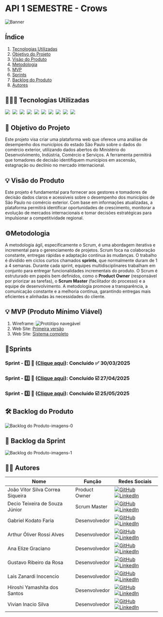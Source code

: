 # **API 1 SEMESTRE - Crows**
![Banner](./assets/Banner.png)

## Índice
1. [Tecnologias Utilizadas](#-tecnologias-utilizadas)
2. [Objetivo do Projeto](#-objetivo-do-projeto)
3. [Visão do Produto](#-visão-do-produto)
4. [Metodologia](#%EF%B8%8F-metodologia)
5. [MVP](#-mvp-produto-mínimo-viável)
6. [Sprints](#-sprints)
7. [Backlog do Produto](#%EF%B8%8F-backlog-do-produto)
8. [Autores](#-autores)

## 👨🏻‍💻 Tecnologias Utilizadas

<img src="https://img.shields.io/badge/Python-blue.svg?style=for-the-badge&logo=Python&logoColor=white"></imag>&nbsp;
<img src="https://img.shields.io/badge/Flask-green.svg?style=for-the-badge&logo=flask&logoColor=white"></imag>&nbsp;
<img src="https://img.shields.io/badge/Google Colab-yellow.svg?style=for-the-badge&logo=googlecolab&logoColor=white"></imag>&nbsp;
<img src="https://img.shields.io/badge/Visual Studio COde-blue.svg?style=for-the-badge"></imag>&nbsp;
<img src="https://img.shields.io/badge/Figma-red.svg?style=for-the-badge&logo=Figma&logoColor=white"></imag>&nbsp;
<img src="https://img.shields.io/badge/Htmlt5-orange.svg?style=for-the-badge&logo=html5&logoColor=white"></imag>&nbsp;
<img src="https://img.shields.io/badge/CSS3-yellow.svg?style=for-the-badge&logo=css3&logoColor=white"></imag>&nbsp;
<img src="https://img.shields.io/badge/Jira-blue.svg?style=for-the-badge&logo=jira&logoColor=white"></imag>&nbsp;
<img src="https://img.shields.io/badge/GitHub-black.svg?style=for-the-badge&logo=GitHub&logoColor=white"></imag>&nbsp;
<img src="https://img.shields.io/badge/Git-red.svg?style=for-the-badge&logo=Git&logoColor=white"></imag>&nbsp;


## 🎯 Objetivo do Projeto
Este projeto visa criar uma plataforma web que oferece uma análise de desempenho dos municípios do estado São Paulo sobre o dados do comércio exterior, utilizando dados abertos do Ministério do Desenvolvimento, Indústria, Comércio e Serviços. A ferramenta permitirá que tomadores de decisão identifiquem municípios em ascensão, estagnação ou declínio no mercado internacional.

## 💡 Visão do Produto
Este projeto é fundamental para fornecer aos gestores e tomadores de decisão dados claros e acessíveis sobre o desempenho dos municípios de São Paulo no comércio exterior. Com base em informações atualizadas, a plataforma permitirá identificar oportunidades de crescimento, monitorar a evolução de mercados internacionais e tomar decisões estratégicas para impulsionar a competitividade regional.

## ⚙️Metodologia
A metodologia ágil, especificamente o Scrum, é uma abordagem iterativa e incremental para o gerenciamento de projetos. Scrum foca na colaboração constante, entregas rápidas e adaptação contínua às mudanças. O trabalho é dividido em ciclos curtos chamados **sprints**, que normalmente duram de 1 a 4 semanas. Durante cada sprint, equipes multidisciplinares trabalham em conjunto para entregar funcionalidades incrementais do produto. O Scrum é estruturado em papéis bem definidos, como o **Product Owner** (responsável por priorizar as tarefas), o **Scrum Master** (facilitador do processo) e a equipe de desenvolvimento. A metodologia promove a transparência, a comunicação constante e a melhoria contínua, garantindo entregas mais eficientes e alinhadas às necessidades do cliente.

## 💡 MVP (Produto Mínimo Viável)

1. Wireframe: ![Protótipo navegável](/assets/protótipo-figma.gif)
2. Web Site: [Primeira versão]()
3. Web Site: [Sistema completo]()


## 📅Sprints 

### Sprint - 1️⃣ 🎯 ([Clique aqui](/)):  Concluído ✅ 30/03/2025

### Sprint - 2️⃣ 🎯 ([Clique aqui](/)):  Concluído ☑️ 27/04/2025

### Sprint - 3️⃣ 🎯 ([Clique aqui](/)):  Concluído ☑️ 25/05/2025



## 🛠️ Backlog do Produto
![Backlog do Produto-imagens-0](https://github.com/user-attachments/assets/5d01e5fc-3553-48d7-a08f-6a751408cf7f)

## 🌱 Backlog da Sprint
![Backlog do Produto-imagens-1](https://github.com/user-attachments/assets/4185786d-691c-4bc6-822a-16aed1b8ded0)



## 👨‍💻 Autores

| Nome      | Função          | Redes Sociais |
|-----------|-----------------|---------------|
| João Vitor Silva Correa Siqueira | Product Owner  | <a href="https://github.com/kakashinho"><img src="https://img.shields.io/badge/GitHub-181717?style=flat&logo=github&logoColor=white" alt="GitHub"></a> <a href="https://www.linkedin.com/in/joao-vitor-siqueira-a2a2a3227/"><img src="https://img.shields.io/badge/LinkedIn-0077B5?style=flat&logo=linkedin&logoColor=white" alt="LinkedIn"></a> |
| Decio Teixeira de Souza Júnior | Scrum Master | <a href="https://github.com/Deciosouza"><img src="https://img.shields.io/badge/GitHub-181717?style=flat&logo=github&logoColor=white" alt="GitHub"></a> <a href="https://www.linkedin.com/in/dcojunior/"><img src="https://img.shields.io/badge/LinkedIn-0077B5?style=flat&logo=linkedin&logoColor=white" alt="LinkedIn"></a> |
| Gabriel Kodato Faria | Desenvolvedor | <a href="https://github.com/Kodatoo"><img src="https://img.shields.io/badge/GitHub-181717?style=flat&logo=github&logoColor=white" alt="GitHub"></a> <a href="https://www.linkedin.com/in/gabriel-kodato-faria-b745742b8/"><img src="https://img.shields.io/badge/LinkedIn-0077B5?style=flat&logo=linkedin&logoColor=white" alt="LinkedIn"></a> |
| Arthur Óliver Rossi Alves | Desenvolvedor | <a href="https://github.com/arthur-oliver"><img src="https://img.shields.io/badge/GitHub-181717?style=flat&logo=github&logoColor=white" alt="GitHub"></a> <a href="https://www.linkedin.com/in/arthur-%C3%B3liver-728123350/"><img src="https://img.shields.io/badge/LinkedIn-0077B5?style=flat&logo=linkedin&logoColor=white" alt="LinkedIn"></a> |
| Ana Elize Graciano | Desenvolvedor | <a href="https://github.com/Ane-Graciano"><img src="https://img.shields.io/badge/GitHub-181717?style=flat&logo=github&logoColor=white" alt="GitHub"></a> <a href="https://www.linkedin.com/in/ana-elize-graciano-107448359/"><img src="https://img.shields.io/badge/LinkedIn-0077B5?style=flat&logo=linkedin&logoColor=white" alt="LinkedIn"></a> |
| Gustavo Ribeiro da Rosa | Desenvolvedor | <a href="https://github.com/gustasvos"><img src="https://img.shields.io/badge/GitHub-181717?style=flat&logo=github&logoColor=white" alt="GitHub"></a> <a href="https://www.linkedin.com/in/gustavo-rosa-46a251180/"><img src="https://img.shields.io/badge/LinkedIn-0077B5?style=flat&logo=linkedin&logoColor=white" alt="LinkedIn"></a> |
| Lais Zanardi Inocencio | Desenvolvedor | <a href="https://github.com/lais-zanardi"><img src="https://img.shields.io/badge/GitHub-181717?style=flat&logo=github&logoColor=white" alt="GitHub"></a> <a href="https://www.linkedin.com/in/lais-zanardi-inocencio/"><img src="https://img.shields.io/badge/LinkedIn-0077B5?style=flat&logo=linkedin&logoColor=white" alt="LinkedIn"></a> |
| Hiroshi Yamashita dos Santos | Desenvolvedor | <a href="https://github.com/Hiroshi-Yamashita-Santos"><img src="https://img.shields.io/badge/GitHub-181717?style=flat&logo=github&logoColor=white" alt="GitHub"></a> <a href="https://www.linkedin.com/in/hiroshi-yamashita-dos-santos-a29440359/"><img src="https://img.shields.io/badge/LinkedIn-0077B5?style=flat&logo=linkedin&logoColor=white" alt="LinkedIn"></a> |
| Vivian Inacio Silva | Desenvolvedor | <a href="https://github.com/Vivian-Inacio"><img src="https://img.shields.io/badge/GitHub-181717?style=flat&logo=github&logoColor=white" alt="GitHub"></a> <a href="https://br.linkedin.com/in/vivian-in%C3%A1cio-silva-469094359"><img src="https://img.shields.io/badge/LinkedIn-0077B5?style=flat&logo=linkedin&logoColor=white" alt="LinkedIn"></a> |
